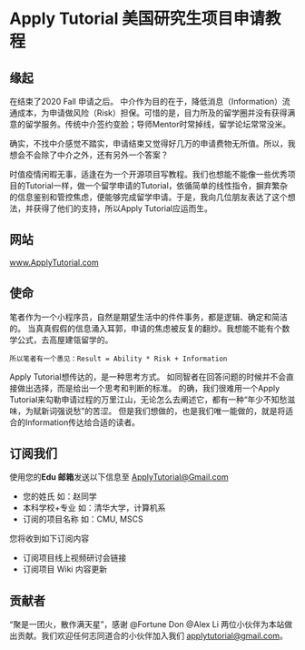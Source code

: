 # Apply Tutorial 美国研究生项目申请教程

## 缘起 ##
在结束了2020 Fall 申请之后。
中介作为目的在于，降低消息（Information）流通成本，为申请做风险（Risk）担保。可惜的是，目力所及的留学圈并没有获得满意的留学服务。传统中介签约变脸；导师Mentor时常掉线，留学论坛常常没米。

确实，不找中介感觉不踏实，申请结束又觉得好几万的申请费物无所值。所以，我想会不会除了中介之外，还有另外一个答案？

时值疫情闲暇无事，适逢在为一个开源项目写教程。我们也想能不能像一些优秀项目的Tutorial一样，做一个留学申请的Tutorial，依循简单的线性指令，摒弃繁杂的信息鉴别和管控焦虑，便能够完成留学申请。于是，我向几位朋友表达了这个想法，并获得了他们的支持，所以Apply Tutorial应运而生。

## 网站 ##
www.ApplyTutorial.com

## 使命 ##
笔者作为一个小程序员，自然是期望生活中的件件事务，都是逻辑、确定和简洁的。
当真真假假的信息涌入耳郭，申请的焦虑被反复的翻炒。我想能不能有个数学公式，去高屋建瓴留学的。
```
所以笔者有一个愚见：Result = Ability * Risk + Information
```
Apply Tutorial想传达的，是一种思考方式。
如同智者在回答问题的时候并不会直接做出选择，而是给出一个思考和判断的标准。
的确，我们很难用一个Apply Tutorial来勾勒申请过程的万里江山，无论怎么去阐述它，都有一种“年少不知愁滋味，为赋新词强说愁”的苦涩。
但是我们想做的，也是我们唯一能做的，就是将适合的Information传达给合适的读者。

## 订阅我们 ##

使用您的**Edu 邮箱**发送以下信息至 ApplyTutorial@Gmail.com

- 您的姓氏 如：赵同学
- 本科学校+专业 如：清华大学，计算机系
- 订阅的项目名称 如：CMU, MSCS

您将收到如下订阅内容

- 订阅项目线上视频研讨会链接
- 订阅项目 Wiki 内容更新

## 贡献者 ##
“聚是一团火，散作满天星”，感谢 @Fortune Don @Alex Li 两位小伙伴为本站做出贡献。我们欢迎任何志同道合的小伙伴加入我们 applytutorial@gmail.com。
